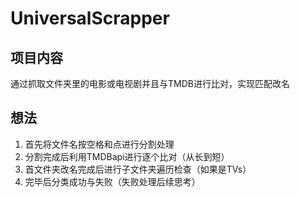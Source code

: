 # UniversalScrapper

## 项目内容
通过抓取文件夹里的电影或电视剧并且与TMDB进行比对，实现匹配改名

## 想法
1. 首先将文件名按空格和点进行分割处理
2. 分割完成后利用TMDBapi进行逐个比对（从长到短）
3. 首文件夹改名完成后进行子文件夹遍历检查（如果是TVs）
4. 完毕后分类成功与失败（失败处理后续思考）
